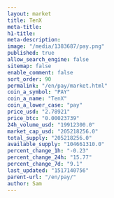 ```yaml
---
layout: market
title: TenX
meta-title: 
h1-title: 
meta-description: 
image: "/media/1383687/pay.png"
published: true
allow_search_engine: false
sitemap: false
enable_comment: false
sort_order: 90
permalink: "/en/pay/market.html"
coin_a_symbol: "PAY"
coin_a_name: "TenX"
coin_a_lower_case: "pay"
price_usd: "2.78921"
price_btc: "0.00023739"
24h_volume_usd: "19912300.0"
market_cap_usd: "205218256.0"
total_supply: "205218256.0"
available_supply: "104661310.0"
percent_change_1h: "-0.23"
percent_change_24h: "15.77"
percent_change_7d: "9.1"
last_updated: "1517140756"
parent-url: "/en/pay/"
author: Sam
---
```


